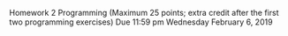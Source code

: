 Homework 2 Programming 
(Maximum 25 points; extra credit after the first two programming exercises)
Due 11:59 pm Wednesday February 6, 2019
